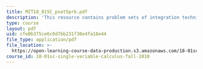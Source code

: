 ```yaml
---
title: MIT18_01SC_pset5prb.pdf
description: 'This resource contains problem sets of integration techniques. '
type: course
layout: pdf
uid: cfe0b375ce6c0d7bb231f30e4fa18e44
file_type: application/pdf
file_location: >-
  https://open-learning-course-data-production.s3.amazonaws.com/18-01sc-single-variable-calculus-fall-2010/cfe0b375ce6c0d7bb231f30e4fa18e44_MIT18_01SC_pset5prb.pdf
course_id: 18-01sc-single-variable-calculus-fall-2010
---
```

